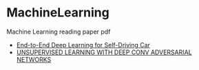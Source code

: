 # MachineLearning
Machine Learning reading paper pdf

  * [End-to-End Deep Learning for Self-Driving Car](https://github.com/shinhaha/MachineLearning_tensorflow/blob/master/Paper/End-to-End%20Deep%20Learning%20for%20Self-Driving%20Car.pdf)
  * [UNSUPERVISED LEARNING WITH DEEP CONV ADVERSARIAL NETWORKS](https://github.com/shinhaha/MachineLearning/blob/master/materials/UNSUPERVISED%20LEARNING%20WITH%20DEEP%20CONV%20ADVERSARIAL%20NETWORKS.pdf)

